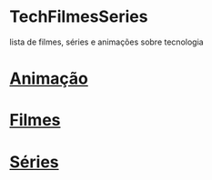 # TechFilmesSeries
lista de filmes, séries e animações sobre tecnologia


# [Animação]()
# [Filmes]()
# [Séries]()

